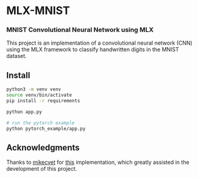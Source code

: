 # MLX-MNIST

### MNIST Convolutional Neural Network using MLX
This project is an implementation of a convolutional neural network (CNN) using the MLX framework to classify handwritten digits in the MNIST dataset.

## Install
```sh
python3 -m venv venv
source venv/bin/activate
pip install -r requirements

python app.py

# run the pytorch example
python pytorch_example/app.py
```


## Acknowledgments
Thanks to [mikecvet](https://github.com/mikecvet) for [this](https://github.com/mikecvet/cnn) implementation, which greatly assisted in the development of this project.
